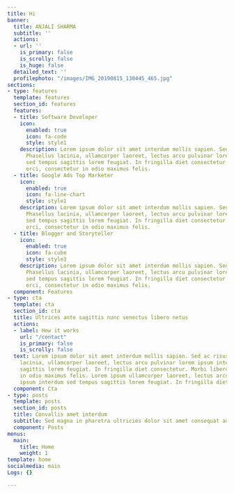 ```yaml
---
title: Hi
banner:
  title: ANJALI SHARMA
  subtitle: ''
  actions:
  - url: ''
    is_primary: false
    is_scrolly: false
    is_huge: false
  detailed_text: ''
  profilephoto: "/images/IMG_20190815_130445_465.jpg"
sections:
- type: features
  template: features
  section_id: features
  features:
  - title: Software Developer
    icon:
      enabled: true
      icon: fa-code
      style: style1
    description: Lorem ipsum dolor sit amet interdum mollis sapien. Sed ac risus.
      Phasellus lacinia, ullamcorper laoreet, lectus arcu pulvinar lorem ipsum interdum
      sed tempus sagittis lorem feugiat. In fringilla diet consectetur. Morbi libero
      orci, consectetur in odio maximus felis.
  - title: Google Ads Top Marketer
    icon:
      enabled: true
      icon: fa-line-chart
      style: style1
    description: Lorem ipsum dolor sit amet interdum mollis sapien. Sed ac risus.
      Phasellus lacinia, ullamcorper laoreet, lectus arcu pulvinar lorem ipsum interdum
      sed tempus sagittis lorem feugiat. In fringilla diet consectetur. Morbi libero
      orci, consectetur in odio maximus felis.
  - title: Blogger and Storyteller
    icon:
      enabled: true
      icon: fa-cube
      style: style3
    description: Lorem ipsum dolor sit amet interdum mollis sapien. Sed ac risus.
      Phasellus lacinia, ullamcorper laoreet, lectus arcu pulvinar lorem ipsum interdum
      sed tempus sagittis lorem feugiat. In fringilla diet consectetur. Morbi libero
      orci, consectetur in odio maximus felis.
  component: Features
- type: cta
  template: cta
  section_id: cta
  title: Ultrices ante sagittis nunc senectus libero netus
  actions:
  - label: How it works
    url: "/contact"
    is_primary: false
    is_scrolly: false
  text: Lorem ipsum dolor sit amet interdum mollis sapien. Sed ac risus. Phasellus
    lacinia, ullamcorper laoreet, lectus arcu pulvinar lorem ipsum interdum sed tempus
    sagittis lorem feugiat. In fringilla diet consectetur. Morbi libero orci, consectetur
    in odio maximus felis. Lorem ipsum ullamcorper laoreet, lectus arcu pulvinar lorem
    ipsum interdum sed tempus sagittis lorem feugiat. In fringilla diet consectetur.
  component: Cta
- type: posts
  template: posts
  section_id: posts
  title: Convallis amet interdum
  subtitle: Sed magna in pharetra ultricies dolor sit amet consequat adipiscing lorem.
  component: Posts
menus:
  main:
    title: Home
    weight: 1
template: home
socialmedia: main
Logs: {}

---
```

